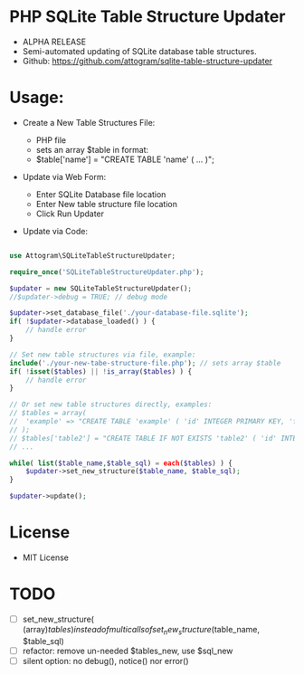 # PHP SQLite Table Structure Updater

* ALPHA RELEASE
* Semi-automated updating of SQLite database table structures.
* Github: https://github.com/attogram/sqlite-table-structure-updater

# Usage:

* Create a New Table Structures File:
  * PHP file
  * sets an array $table in format:
  * $table['name'] = "CREATE TABLE 'name' ( ... )";

* Update via Web Form:
  * Enter SQLite Database file location
  * Enter New table structure file location
  * Click Run Updater

* Update via Code:
```php

use Attogram\SQLiteTableStructureUpdater;

require_once('SQLiteTableStructureUpdater.php');

$updater = new SQLiteTableStructureUpdater();
//$updater->debug = TRUE; // debug mode

$updater->set_database_file('./your-database-file.sqlite');
if( !$updater->database_loaded() ) {
    // handle error
}

// Set new table structures via file, example:
include('./your-new-tabe-structure-file.php'); // sets array $table
if( !isset($tables) || !is_array($tables) ) {
    // handle error
}

// Or set new table structures directly, examples:
// $tables = array(
// 	'example' => "CREATE TABLE 'example' ( 'id' INTEGER PRIMARY KEY, 'foo' TEXT )",
// );
// $tables['table2'] = "CREATE TABLE IF NOT EXISTS 'table2' ( 'id' INTEGER PRIMARY KEY, 'bar' TEXT )";
// ...

while( list($table_name,$table_sql) = each($tables) ) {
    $updater->set_new_structure($table_name, $table_sql);
}

$updater->update();

```

# License

* MIT License

# TODO
- [ ] set_new_structure( (array)$tables ) instead of multi calls of set_new_structure($table_name, $table_sql)
- [ ] refactor: remove un-needed $tables_new, use $sql_new
- [ ] silent option: no debug(), notice() nor error()
